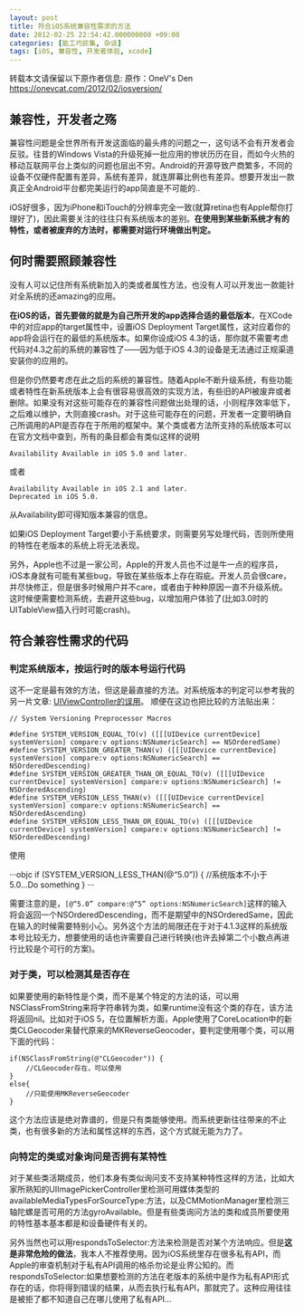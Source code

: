 ```yaml
---
layout: post
title: 符合iOS系统兼容性需求的方法
date: 2012-02-25 22:54:42.000000000 +09:00
categories: [能工巧匠集, 杂谈]
tags: [iOS, 兼容性, 开发者体验, xcode]
---
```


转载本文请保留以下原作者信息:
原作：OneV's Den
<a href="https://onevcat.com/2012/02/iosversion/">https://onevcat.com/2012/02/iosversion/</a>

## 兼容性，开发者之殇

兼容性问题是全世界所有开发这面临的最头疼的问题之一，这句话不会有开发者会反驳。往昔的Windows Vista的升级死掉一批应用的惨状历历在目，而如今火热的移动互联网平台上类似的问题也层出不穷。Android的开源导致产商繁多，不同的设备不仅硬件配置有差异，系统有差异，就连屏幕比例也有差异。想要开发出一款真正全Android平台都完美运行的app简直是不可能的..

iOS好很多，因为iPhone和iTouch的分辨率完全一致(就算retina也有Apple帮你打理好了)，因此需要关注的往往只有系统版本的差别。**在使用到某些新系统才有的特性，或者被废弃的方法时，都需要对运行环境做出判定。**

## 何时需要照顾兼容性

没有人可以记住所有系统新加入的类或者属性方法，也没有人可以开发出一款能针对全系统的还amazing的应用。

**在iOS的话，首先要做的就是为自己所开发的app选择合适的最低版本**，在XCode中的对应app的target属性中，设置iOS Deployment Target属性，这对应着你的app将会运行在的最低的系统版本。如果你设成iOS 4.3的话，那你就不需要考虑代码对4.3之前的系统的兼容性了——因为低于iOS 4.3的设备是无法通过正规渠道安装你的应用的。

但是你仍然要考虑在此之后的系统的兼容性。随着Apple不断升级系统，有些功能或者特性在新系统版本上会有很容易很高效的实现方法，有些旧的API被废弃或者删除。如果没有对这些可能存在的兼容性问题做出处理的话，小则程序效率低下，之后难以维护，大则直接crash。对于这些可能存在的问题，开发者一定要明确自己所调用的API是否存在于所用的框架中。某个类或者方法所支持的系统版本可以在官方文档中查到，所有的条目都会有类似这样的说明

```
Availability Available in iOS 5.0 and later.
```

或者

```
Availability Available in iOS 2.1 and later.
Deprecated in iOS 5.0.
```

从Availability即可得知版本兼容的信息。

如果iOS Deployment Target要小于系统要求，则需要另写处理代码，否则所使用的特性在老版本的系统上将无法表现。

另外，Apple也不过是一家公司，Apple的开发人员也不过是牛一点的程序员，iOS本身就有可能有某些bug，导致在某些版本上存在瑕疵。开发人员会很care，并尽快修正，但是很多时候用户并不care，或者由于种种原因一直不升级系统。这时候便需要检测系统，去避开这些bug，以增加用户体验了(比如3.0时的UITableView插入行时可能crash)。


## 符合兼容性需求的代码

### 判定系统版本，按运行时的版本号运行代码
这不一定是最有效的方法，但这是最直接的方法。对系统版本的判定可以参考我的另一片文章: [UIViewController的误用](/2012/02/uiviewcontroller/)。
顺便在这边也把比较的方法贴出来：

```objc
// System Versioning Preprocessor Macros

#define SYSTEM_VERSION_EQUAL_TO(v) ([[[UIDevice currentDevice] systemVersion] compare:v options:NSNumericSearch] == NSOrderedSame)
#define SYSTEM_VERSION_GREATER_THAN(v) ([[[UIDevice currentDevice] systemVersion] compare:v options:NSNumericSearch] == NSOrderedDescending)
#define SYSTEM_VERSION_GREATER_THAN_OR_EQUAL_TO(v) ([[[UIDevice currentDevice] systemVersion] compare:v options:NSNumericSearch] != NSOrderedAscending)
#define SYSTEM_VERSION_LESS_THAN(v) ([[[UIDevice currentDevice] systemVersion] compare:v options:NSNumericSearch] == NSOrderedAscending)
#define SYSTEM_VERSION_LESS_THAN_OR_EQUAL_TO(v) ([[[UIDevice currentDevice] systemVersion] compare:v options:NSNumericSearch] != NSOrderedDescending)
```

使用

···objc
if (SYSTEM_VERSION_LESS_THAN(@“5.0”))
{
    //系统版本不小于5.0...Do something
}
···

需要注意的是，`[@“5.0” compare:@“5” options:NSNumericSearch]`这样的输入将会返回一个NSOrderedDescending，而不是期望中的NSOrderedSame，因此在输入的时候需要特别小心。另外这个方法的局限还在于对于4.1.3这样的系统版本号比较无力，想要使用的话也许需要自己进行转换(也许去掉第二个小数点再进行比较是个可行的方案)。

### 对于类，可以检测其是否存在

如果要使用的新特性是个类，而不是某个特定的方法的话，可以用NSClassFromString来将字符串转为类，如果runtime没有这个类的存在，该方法将返回nil。比如对于iOS 5，在位置解析方面，Apple使用了CoreLocation中的新类CLGeocoder来替代原来的MKReverseGeocoder，要判定使用哪个类，可以用下面的代码：

```objc
if(NSClassFromString(@"CLGeocoder")) {
    //CLGeocoder存在，可以使用
}
else{
    //只能使用MKReverseGeocoder
}
```

这个方法应该是绝对靠谱的，但是只有类能够使用。而系统更新往往带来的不止类，也有很多新的方法和属性这样的东西，这个方式就无能为力了。

### 向特定的类或对象询问是否拥有某特性

对于某些类活期成员，他们本身有类似询问支不支持某种特性这样的方法，比如大家所熟知的UIImagePickerController里检测可用媒体类型的availableMediaTypesForSourceType:方法，以及CMMotionManager里检测三轴陀螺是否可用的方法gyroAvailable。但是有些类询问方法的类和成员所要使用的特性基本基本都是和设备硬件有关的。

另外当然也可以用respondsToSelector:方法来检测是否对某个方法响应。但是**这是非常危险的做法**，我本人不推荐使用。因为iOS系统里存在很多私有API，而Apple的审查机制对于私有API调用的格杀勿论是业界公知的。而respondsToSelector:如果想要检测的方法在老版本的系统中是作为私有API形式存在的话，你将得到错误的结果，从而去执行私有API，那就完了。这种应用往往是被拒了都不知道自己在哪儿使用了私有API…
